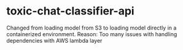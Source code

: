﻿# toxic-chat-classifier-api

Changed from loading model from S3 to loading model directly in a containerized environment.
Reason: Too many issues with handling dependencies with AWS lambda layer
